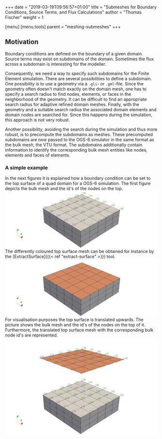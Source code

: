 +++
date = "2019-03-19T09:56:57+01:00"
title = "Submeshes for Boundary Conditions, Source Terms, and Flux Calculations"
author = "Thomas Fischer"
weight = 1

[menu]
  [menu.tools]
    parent = "meshing-submeshes"
+++

## Motivation

Boundary conditions are defined on the boundary of a given domain. Source terms
may exist on subdomains of the domain. Sometimes the flux across a subdomain
is interesting for the modeller.

Consequently, we need a way to specify such subdomains for the Finite Element
simulation. There are several possibilities to define a subdomain. One
possibility is to use a geometry via a `.gli`- or `.gml`-file. Since the geometry
often doesn't match exactly on the domain mesh, one has to specify a search
radius to find nodes, elements, or faces in the neighborhood of the geometry.
It can be difficult to find an appropriate search radius for adaptive refined
domain meshes. Finally, with the geometry and a suitable search radius the
associated domain elements and domain nodes are searched for. Since this happens
during the simulation, this approach is not very robust.

Another possibility, avoiding the search during the simulation and thus more
robust, is to precompute the subdomains as meshes. These precomputed subdomains
are now passed to the OGS-6 simulator in the same format as the bulk mesh, the
VTU format. The subdomains additionally contain information to identify the
corresponding bulk mesh entities like nodes, elements and faces of elements.

### A simple example

In the next figures it is explained how a boundary condition can be set to the
top surface of a quad domain for a OGS-6 simulation. The first figure depicts
the bulk mesh and the id's of the nodes on the top.
![01_bulk_mesh_with_top_node_ids](01_bulk_mesh_with_top_node_ids.png)
The differently coloured top surface mesh can be obtained for instance by the
[ExtractSurface]({{< ref "extract-surface" >}}) tool.
![02_bulk_mesh_top_surface](02_bulk_mesh_top_surface.png)
For visualisation purposes the top surface is translated upwards. The picture
shows the bulk mesh and the id's of the nodes on the top of it. Furthermore,
the translated top surface mesh with the corresponding bulk node id's are
represented.
![03_bulk_mesh_with_ids_top_surface_bulk_node_ids](03_bulk_mesh_with_ids_top_surface_bulk_node_ids.png)
